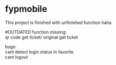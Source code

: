 # fypmobile
This project is finished with unfinished function haha

#OUTDATED
function missing:  
qr code get ticket/ original get ticket  
 

bugs:  
cant detect login status in favorite  
cant logout 

